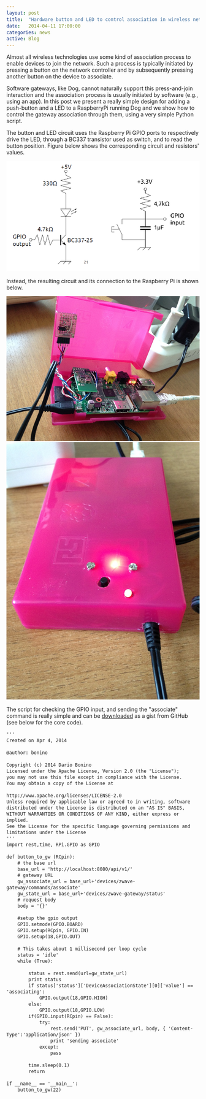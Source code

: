 ```yaml
---
layout: post
title:  "Hardware button and LED to control association in wireless networks"
date:   2014-04-11 17:00:00
categories: news
active: Blog
---
```


Almost all wireless technologies use some kind of association process to enable devices to join the network. Such a process is typically initiated by pressing a button on the network controller and by subsequently pressing another button on the device to associate.

Software gateways, like Dog, cannot naturally support this press-and-join interaction and the association process is usually initiated by software (e.g., using an app).
In this post we present a really simple design for adding a push-button and a LED to a RaspberryPi running Dog and we show how to control the gateway association through them, using a very simple Python script.

The button and LED circuit uses the Raspberry Pi GPIO ports to respectively drive the LED, through a BC337 transistor used as switch, and to read the button position. Figure below shows the corresponding circuit and resistors' values.

<img src="/assets/img/pictures/schematic.png"/>


Instead, the resulting circuit and its connection to the Raspberry Pi is shown below.

<img src="/assets/img/pictures/associate_button.jpg"/>

<img src="/assets/img/pictures/pi_associate_button.jpg"/>

The script for checking the GPIO input, and sending the "associate" command is really simple and can be [downloaded](https://gist.github.com/dbonino/10271299) as a gist from GitHub (see below for the core code).

	'''
	Created on Apr 4, 2014
	 
	@author: bonino
	 
	Copyright (c) 2014 Dario Bonino 
	Licensed under the Apache License, Version 2.0 (the "License");
	you may not use this file except in compliance with the License.
	You may obtain a copy of the License at
	 
	http://www.apache.org/licenses/LICENSE-2.0
	Unless required by applicable law or agreed to in writing, software
	distributed under the License is distributed on an "AS IS" BASIS,
	WITHOUT WARRANTIES OR CONDITIONS OF ANY KIND, either express or implied.
	See the License for the specific language governing permissions and
	limitations under the License
	'''
	import rest,time, RPi.GPIO as GPIO
	 
	def button_to_gw (RCpin):
		# the base url
		base_url = 'http://localhost:8080/api/v1/'
		# gateway URL
		gw_associate_url = base_url+'devices/zwave-gateway/commands/associate'
		gw_state_url = base_url+'devices/zwave-gateway/status'
		# request body
		body = '{}'
	 
		#setup the gpio output
		GPIO.setmode(GPIO.BOARD)
		GPIO.setup(RCpin, GPIO.IN)
		GPIO.setup(18,GPIO.OUT)
	 
		# This takes about 1 millisecond per loop cycle
		status = 'idle'
		while (True):
	 
			status = rest.send(url=gw_state_url)
			print status
			if status['status']['DeviceAssociationState'][0]['value'] == 'associating':
				GPIO.output(18,GPIO.HIGH)
			else:
				GPIO.output(18,GPIO.LOW)
			if(GPIO.input(RCpin) == False):
				try:
					rest.send('PUT', gw_associate_url, body, { 'Content-Type':'application/json' })
					print 'sending associate'
				except:
					pass
	 
			time.sleep(0.1)
			return
	 
	if __name__ == '__main__':
		button_to_gw(22)